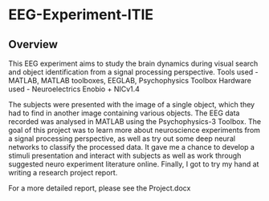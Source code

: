 # EEG-Experiment-ITIE

## Overview
This EEG experiment aims to study the brain dynamics during visual search and object identification from a signal processing perspective.
Tools used - MATLAB, MATLAB toolboxes, EEGLAB, Psychophysics Toolbox
Hardware used - Neuroelectrics Enobio + NICv1.4

The subjects were presented with the image of a single object, which they had to find in another image containing various objects. The EEG data recorded was analysed in MATLAB using the Psychophysics-3 Toolbox.
The goal of this project was to learn more about neuroscience experiments from a signal processing perspective, as well as try out some deep neural networks to classify the processed data. It gave me a chance to develop a stimuli presentation and interact with subjects as well as work through suggested neuro experiment literature online. Finally, I got to try my hand at writing a research project report. 

For a more detailed report, please see the Project.docx
